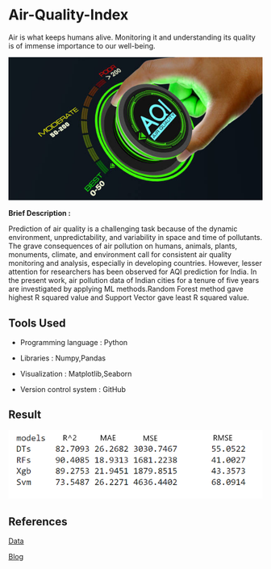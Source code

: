 # Air-Quality-Index

Air is what keeps humans alive. Monitoring it and understanding its quality is of immense importance to our well-being.

![AQI](AQI_logo.jpg)


**Brief Description :**

Prediction of air quality is a challenging task because of the dynamic environment, unpredictability, and variability in space and time of pollutants. The grave consequences of air pollution on humans, animals, plants, monuments, climate, and environment call for consistent air quality monitoring and analysis, especially in developing countries. However, lesser attention for researchers has been observed for AQI prediction for India. In the present work, air pollution data of Indian cities for a tenure of five years are investigated by applying ML methods.Random Forest method gave highest R squared value and Support Vector gave least R squared value.




## Tools Used
- Programming language : Python
 
- Libraries : Numpy,Pandas

- Visualization : Matplotlib,Seaborn

- Version control system : GitHub


## Result

![Results](Result.png)



## References

[Data](https://www.kaggle.com/datasets/rohanrao/air-quality-data-in-india)

[Blog](https://www.pranaair.com/blog/what-is-air-quality-index-aqi-and-its-calculation/)
